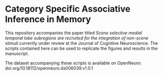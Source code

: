 # Category Specific Associative Inference in Memory

This repository accompanies the paper titled *Scene selective medial temporal lobe subregions are recruited for the integration of non-scene stimuli* currently under review at the Journal of Cognitive Neuroscience. The scripts contained here can be used to replicate the figures and results in the manuscript.

The dataset accompanying these scripts is available on OpenNeuro: doi.org/10.18112/openneuro.ds006039.v1.0.1

